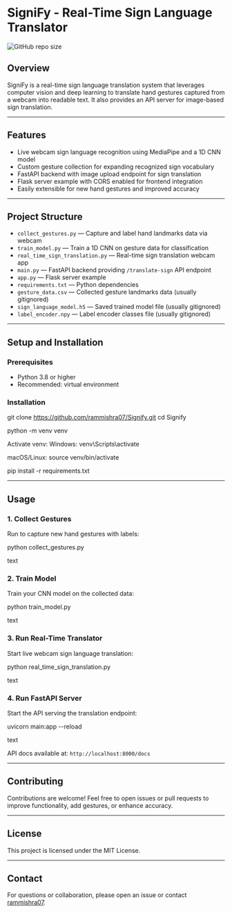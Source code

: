 # SigniFy - Real-Time Sign Language Translator

![GitHub repo size](https://img.shields.io/github/repo-size/rammishra07/Signify)

## Overview

SigniFy is a real-time sign language translation system that leverages computer vision and deep learning to translate hand gestures captured from a webcam into readable text. It also provides an API server for image-based sign translation.

---

## Features

- Live webcam sign language recognition using MediaPipe and a 1D CNN model
- Custom gesture collection for expanding recognized sign vocabulary
- FastAPI backend with image upload endpoint for sign translation
- Flask server example with CORS enabled for frontend integration
- Easily extensible for new hand gestures and improved accuracy

---

## Project Structure

- `collect_gestures.py` — Capture and label hand landmarks data via webcam
- `train_model.py` — Train a 1D CNN on gesture data for classification
- `real_time_sign_translation.py` — Real-time sign translation webcam app
- `main.py` — FastAPI backend providing `/translate-sign` API endpoint
- `app.py` — Flask server example
- `requirements.txt` — Python dependencies
- `gesture_data.csv` — Collected gesture landmarks data (usually gitignored)
- `sign_language_model.h5` — Saved trained model file (usually gitignored)
- `label_encoder.npy` — Label encoder classes file (usually gitignored)

---

## Setup and Installation

### Prerequisites

- Python 3.8 or higher
- Recommended: virtual environment

### Installation
git clone https://github.com/rammishra07/Signify.git
cd Signify

python -m venv venv

Activate venv:
Windows:
venv\Scripts\activate

macOS/Linux:
source venv/bin/activate

pip install -r requirements.txt


---

## Usage

### 1. Collect Gestures

Run to capture new hand gestures with labels:

python collect_gestures.py

text

### 2. Train Model

Train your CNN model on the collected data:

python train_model.py

text

### 3. Run Real-Time Translator

Start live webcam sign language translation:

python real_time_sign_translation.py

text

### 4. Run FastAPI Server

Start the API serving the translation endpoint:

uvicorn main:app --reload

text

API docs available at: `http://localhost:8000/docs`

---

## Contributing

Contributions are welcome! Feel free to open issues or pull requests to improve functionality, add gestures, or enhance accuracy.

---

## License

This project is licensed under the MIT License.

---

## Contact

For questions or collaboration, please open an issue or contact [rammishra07](https://github.com/rammishra07).


